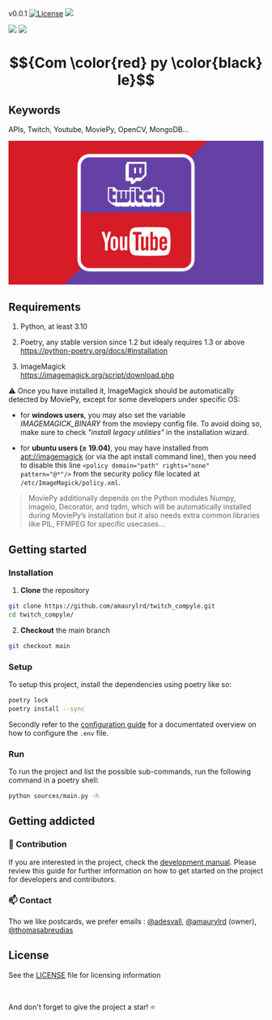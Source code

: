 <!-- markdownlint-disable MD029 MD041 MD042 MD045 -->

v0.0.1 [![License][license-bullet]][license-url] [![][status-bullet]][status-url]

[status-url]: https://github.com/amaurylrd/twitch_compyle/actions/workflows/.github-ci.yaml
[status-bullet]: https://github.com/amaurylrd/twitch_compyle/actions/workflows/.github-ci.yaml/badge.svg?branch=main

[license-url]: https://opensource.org/licenses/Apache-2.0
[license-bullet]: https://img.shields.io/badge/License-Apache_2.0-blue.svg

[![][pre-commit-bullet]][pre-commit-url] [![][renovate-bullet]][renovate-url]

[pre-commit-url]:https://github.com/pre-commit/pre-commit
[pre-commit-bullet]: https://img.shields.io/badge/pre--commit-enabled-brightgreen?logo=pre-commit

[renovate-url]:https://github.com/renovatebot/renovate
[renovate-bullet]: https://img.shields.io/badge/renovate-enabled-brightgreen?logo=renovatebot


# $${Com \color{red} py \color{black} le}$$

## Keywords

APIs, Twitch, Youtube, MoviePy, OpenCV, MongoDB...

![](.github/docs/media/twitch-youtube-logo-banner.jpg)

## Requirements

1. Python, at least 3.10

2. Poetry, any stable version since 1.2 but idealy requires 1.3 or above <br>
<https://python-poetry.org/docs/#installation>

1. ImageMagick <br>
<https://imagemagick.org/script/download.php>

:warning: Once you have installed it, ImageMagick should be automatically detected by MoviePy, except for some developers under specific OS:

- for **windows users**, you may also set the variable _IMAGEMAGICK_BINARY_ from the moviepy config file. To avoid doing so, make sure to check _"install legacy utilities"_ in the installation wizard.

- for **ubuntu users (≥ 19.04)**, you may have installed from [apt://imagemagick]() (or via the apt install command line), then you need to disable this line ``<policy domain="path" rights="none" pattern="@*"/>`` from the security policy file located at ``/etc/ImageMagick/policy.xml``.

> MoviePy additionally depends on the Python modules Numpy, imageio, Decorator, and tqdm, which will be automatically installed during MoviePy’s installation but it also needs extra common libraries like PIL, FFMPEG for specific usecases...

## Getting started

### Installation

1. **Clone** the repository

```sh
git clone https://github.com/amaurylrd/twitch_compyle.git
cd twitch_compyle/
```

2. **Checkout** the main branch

```sh
git checkout main
```

### Setup

To setup this project, install the dependencies using poetry like so:

```sh
poetry lock
poetry install --sync
```

Secondly refer to the [configuration guide](.github/docs/CONFIGURATION.md) for a documentated overview on how to configure the ``.env`` file.

### Run

To run the project and list the possible sub-commands, run the following command in a poetry shell:

```sh
python sources/main.py -h
```

## Getting addicted

### 🚧 Contribution

If you are interested in the project, check the [development manual](.github/docs/CONTRIBUTING.md).
Please review this guide for further information on how to get started on the project for developers and contributors.

### 📫 Contact

Tho we like postcards, we prefer emails : [@adesvall](https://github.com/adesvall), [@amaurylrd](https://github.com/amaurylrd) (owner), [@thomasabreudias](https://github.com/ThomasAbreuDias)

## License

See the [LICENSE](/LICENSE) file for licensing information

<br>

And don't forget to give the project a star! :star:
